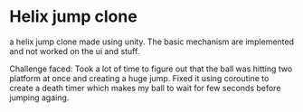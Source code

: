 # Helix jump clone
 a helix jump clone made using unity.
 The basic mechanism are implemented and not worked on the ui and stuff.
 
 Challenge faced:
    Took a lot of time to figure out that the ball was hitting two platform at once and creating a huge jump. 
    Fixed it using coroutine to create a death timer which makes my ball to wait for few seconds before jumping againg.
